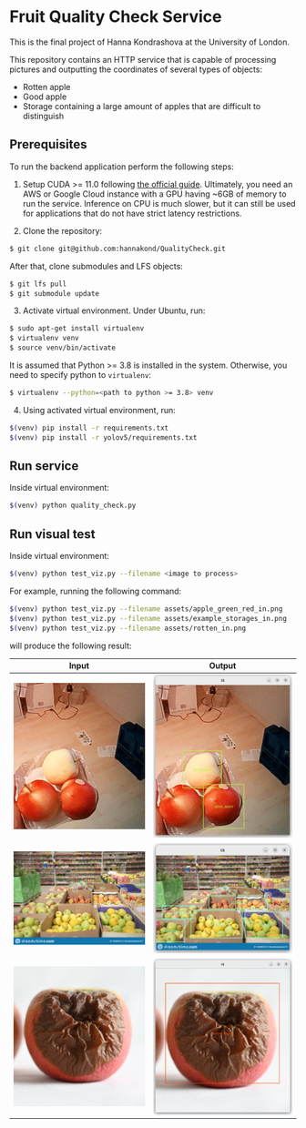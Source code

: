 # Fruit Quality Check Service

This is the final project of Hanna Kondrashova at the University of London.

This repository contains an HTTP service that is capable of processing pictures
and outputting the coordinates of several types of objects:
- Rotten apple
- Good apple
- Storage containing a large amount of apples that are difficult to distinguish

## Prerequisites

To run the backend application perform the following steps:

1. Setup CUDA >= 11.0 following [the official guide](https://docs.nvidia.com/cuda/cuda-installation-guide-linux/).
Ultimately, you need an AWS or Google Cloud instance with a GPU having ~6GB of memory to run the service. Inference on CPU is much slower, but it can still be used for applications that do not have strict latency restrictions.

2. Clone the repository:

```bash
$ git clone git@github.com:hannakond/QualityCheck.git
```

After that, clone submodules and LFS objects:

```bash
$ git lfs pull
$ git submodule update
```

3. Activate virtual environment. Under Ubuntu, run:

```bash
$ sudo apt-get install virtualenv
$ virtualenv venv
$ source venv/bin/activate
```

It is assumed that Python >= 3.8 is installed in the system. Otherwise, you need to specify python to `virtualenv`:

```bash
$ virtualenv --python=<path to python >= 3.8> venv
```

4. Using activated virtual environment, run:

```bash
$(venv) pip install -r requirements.txt
$(venv) pip install -r yolov5/requirements.txt
```

## Run service

Inside virtual environment:

```bash
$(venv) python quality_check.py
```

## Run visual test

Inside virtual environment:

```bash
$(venv) python test_viz.py --filename <image to process>
```

For example, running the following command:

```bash
$(venv) python test_viz.py --filename assets/apple_green_red_in.png
$(venv) python test_viz.py --filename assets/example_storages_in.png
$(venv) python test_viz.py --filename assets/rotten_in.png
```

will produce the following result:


|Input|Output|
|-----|------|
|![](assets/apple_green_red_in.png)|![](assets/apple_green_red_out.png)|
|![](assets/example_storages_in.png)|![](assets/example_storages_out.png)|
|![](assets/rotten_in.png)|![](assets/rotten_out.png)|